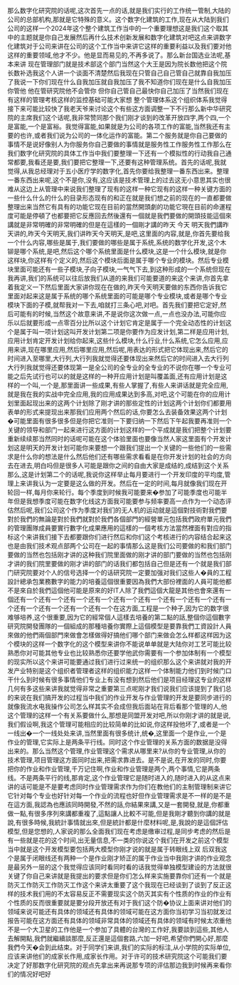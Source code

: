 那么数字化研究院的话呢,这次首先一点的话,就是我们实行的工作统一管制,大陆的公司的总部机构,那就是它特殊的意义。这个数字化建筑的工作,现在从大陆到我们公司的这样一个2024年这个整个建筑工作当中的一个重要理想这是我们这个取其中的主题就是你自己发展然后再什么技术创新发展和数字化建筑对吧这点来讲数字化建筑对于公司来讲在公司的这个工作当中来讲它这样的重要利益以及我们要对他这样的重要领域,他才不少。他是显而易见的,不再多说了。那么新台国选业法呢,基本来讲 现在管理部门就是技术部这个部门当然这个大王是因为院长数他把这个院长数补选我这个人讲一个谈面不清楚然后我现在只管自己自己管自己就靠自我加压了我说一下你们现在什么自我加压就自我加压了我不知道你们现在是什么自我加压你管他 他在管研究院他不会管你 但你自己管自己最快你自己加压了当然我们现在有这样的管理考核这样的监控基础可能大家想 整个管理体系这个组织体系我觉得 接下来可能比较快了我老天爷来讨论这个有些这方面调整一下不行那么新中华研究院的主席我们这个话呢,我非常赞同那个我们刚才谈到的改革开放四字,两个四,一个是富能,一个是富裕。我觉得富能,如果就是为公司的各项工作的富能,当然我还有主要的也许,或者我们说为公司的一体化运作的富能。第二个服务就是你自己要做的事情不是说好像别人为你服务你自己要做的事情就是服务性工作服务性工作那么在我们数字化研究院的具体工作当中我们要整理一下还有一个模拟性的行动我自己通常都要,我看还是要,我们要把它整理一下,还要有这种管理系统。首先的话呢,我就觉得,从我总经理对于五小医疗学的数字化,首先你要给我整理一番东西出来。整理一番东西出来呢,这个不是你,没有,这应该是技术管理上的过去这无小意思其实也很难从这边上从管理中来说我们整理了现有的这样一种它现有的这样一种关键方面的一些什么什么的什么的目录形态现有的和正在就是我们想之前的现在的一直都要做整理出来当然它有具有的功能它现在目前的當然開頭劇的功能它現在目前的命運程度可能是停頓了也都要把它反應回去然後還有一個就是我們要做的開頭技能這個來講就是非常明確的非常明確的但是在這樣的一個剛才講的昨天 今天 明天我們講昨天讲的,昨天今天明天,我们讲昨天今天明天,是吧,这里面的内容,就是,你首先要给我一个什么内容,哪些是属于,我们要做的哪些是属于系统,系统的数学化开发,这个木铆是哪个系统,是吧,然后这个哪个系统里面是什么模块,这是一个什么模块,就是你这样块,你这样有个定义的,然后这个模块后面是属于哪个专业的模块。然后专业模块里面可能还有一些子模块,子向子模块,一气气下去,到这种形成的一个系统但现在我再讲,我们的系统可以往后放我们从道的来我们可能要道的来这个来讲,你首先拿着我定义一下然后里面大家讲你现在在做的,昨天今天明天要做的东西你告诉我它里面对起来这是属于系统的哪个系统里面的可能是哪个专业模块,或者是哪个专业模块下面的子模,就帮我对一下去,咱就打三条心吧,对吧。首先我们要把它定好,然后可能有的时候,当然这个故意来讲,不是说你这次做一点,一点也没办法,可能你应乐以后就要形成一点零百分比所以这个计划它肯定是属于一个完全动态性的计划这个是属于叫一项计划这叫开发计划第二项是你要作为应发计划,第二样是应用计划,应用计划肯定开发计划给你起来,这些什么模块,什么行业,什么系统,它怎么应用,应用来讲,现在哪里应用,然后哪里应用,然后呢,用表达的形式把它体现出来,然后它的时间进入至哪里,大行列,大行列我就觉得还要体现出来然后它的时间进入去大行列大行列我就觉得还要体现第一是全公司的全专业的全专业的不说你在哪一个专业可能之后先试行也可以的就是这样的一种开应用计划是叫覆盖面,还有应用计划是这样的一个叫,一个是,那里面讲一些成果,有些人掌握了,有些人来讲话就是完全应用,就是我在我的实战中完全应用,我的应用成果达到多高,对吧,这个可能在你的应用计划里面起现出来的这两个计划除了刚才讲的那些定性的计划这两个计划你们都要用表单的形式来提现出来那我们应用两个然后的话,你要怎么去装备效果这两个计划�可能里面有很多很多但是你把它准则一下要归纳一下然后下午起我要再准则一个关键的领导和部门一起来进行这方面的计划这样的一个平成就是我们把整个计划要重新续续那当然同时的话呢可能在这个体验里面也要像当然人家这里面有个开发计划这是明天的开发计划可能你来要想一个跟我们提出一个关键的一些他们的一些需求是什么你的想法是什么然后他们还有哪些需求看看是在你开发计划的社会的方向去在进去,明白吗但是很多人可能是跟你之间的自由大家是成结的,成结到这个关系那么,这是计划第二个的话呢,我说你这样举止每月要进行一个开发印度的平均度,管理上来讲我认为一定要是这么做的开发。然后在一定的时间,每月就像我们现在开轮回一样,每月你来轮行。每个季度到时候我可能要来�参加了可能季度也可能半年但是我想季度可能在数字化线这方面我可能要参与频率要高一点作为一个动态评估然后呢,我们公司这个作为季度对我们的无人机的运动就是這個對技術對我們要對於我們的無論是對於我們就對於我們各個部門的經營單元包括我們政府單元我們的管理團隊成員要實行數字化成果應用的這樣的一個考核方法當然裡面有對应的指标这个来讲我们接下去都要跟你们进行然后和你们这个考核进行的内容结合起来这也是由我们技术观点部两个公司在一起的事情那么这是我们公司要做的和我们部门要做的当然也包括刚才讲的这种我们院里面做的刚才讲的部门要做的当然也包括刚才讲的我们院里要做的刚才讲的部门的话我们都包括自己但是还有一个就是我们部门研究院要对个人的信号选择一个的话研究院一定要加强对我们这些人�員的工程設計總承包業務數字的能力的培養這個很重要因為我們大部份裡面的人員可能他都不是來自於我們這個他可能是原來的好IT人除了我們這個大龍是其他也會來還有一個还有一个还有一个还有一个还有一个还有一个还有一个还有一个还有一个还有一个还有一个还有一个还有一个还有一个在这方面,工程是一个种子,因为它的数字很难够培养,这个很重要,因为它的經常個人這樣去培養的第二點的話,整個你這個數字研究院開發團隊的一個組成的那種培養你實際上這個模型是要靠我們工資設計人員來做的他們兩個部門來做會怎樣做得好搞他们哪个部门来做会怎么样都这样因为这个模块的这样一个数字化的这个模型来讲你不能说单单就是大陆你对工艺可能比较熟悉你对可能其他专业也比较熟悉你还要学他武你需要有一个参加体制有一个模型的现实所以这个来讲可能要通过我们进行过来统一的组织那么这个来讲就对我的开发产业特别是这个组织者管理者这样的组织能力这样一个体制能力他们到时候门口干什么到时候有很多事情他们专业上有没有想到然后他们是项目经理这专业的这样几何有多这些来讲我就觉得非常之重要第三点呢刚才我们说我们应该提到了我们总的来说在我们搞开发的过程当中我们的作业开发与作业管理的开发是要同步进行的就像我流水电我操作公司怎么样其实不会成但我后面站在背后看那个管理的人,他这个管理的这样一个有关系要做什么,那想是同盟开发对吧,所以你刚才讲的就是说,我们假设啊,我这个管理可能相应的比较简单的比如说,你这样投他坏了,或者是一个一线出�一个一线处处来讲,当然里面有很多统计,统�,这里面一个是作业,一个是作业的管理,它实际上是两条平行线。同时这个作业管理的关系方面的数据是没得出来的。那么当然这个管理,作业管理这个需求从哪里来?从你的专业管理,从你的技术管理,项目管理这方面同时出来,把需求靠进去。是不是说,在开发的同时,你要把你的作业和作业管理,千万记住啊,作业和作业管理是两个,两个事情,它是两条线。不是两条平行的线,那肯定,这个作业管理它是随时进入的,随时进入的从这点来讲的话可能是不是要考虑同时作业管理需求作为你们在教他们的主制管理制来讲它它针对每个专业也好针对每一个作业的流程也好但作业管理需求是不一样的是不是在這方面,我認為也應該同時開發,不然的話,你結果來講,又是一套開發,就是,你都重做一點,有很多序列來講都重複了,這點讓人比較不可能,但是我剛才聽到你講的就是說,有很多時候,我統計事情就出來,但是統計都是什麼材料呢,是,我說的是這個評估模型,但是您想的,人家说的那么全面我们现在考虑是缴审过程,是同步考虑的然后是有一些就是花的这个时间,出无量信息,不一类的你说这个我们在开发之前这个模型当中就是这个开发模型要包括两大模型你刚才说的就是属于转眼线上双 后双我这个是属于闭眼线还有两种一个是作业刚才矫正的属于作业当中我刚才讲的作业观念是最另外一层的这个我觉得应该同时看同时看的话我觉得单独模型建设的方法就很关键了你自己来讲就是我提出的要求但是你们怎么样来实施要靠你们还有一个就是防灭工作防灭工作防灭工作这个来讲太重要了这个我现在已经谈到了谈到了反正这样的技术我们用的不太容易反正不需要现实这个防灭其实有个性质的作业的作业有个性质的反而很重要就是要分段开放还有对于我们这个防�协议上面来讲对他们的领域来说可能还有具体的领域还有具体的领域可能在这方面你当初学习当初就发过报告可能在这方面还有具体的领域非常具体的领域还有具体的领域有时候太浓重他不是一个大卫星的工作他是一个参加了具體的台灣的工作好,我要談到這些,其他人去解開點,我們就繼續談那麼,反正還是這個套路,六加一好吧,希望你們開心好,那麼我們今天�会到此结束。对于同学们来讲,我们的实际的标注,从小学院的实际单位,应该来讲他们的成家长作用,成家长作用。对于许可的技术研究院这个可能我们要决定了好那数字化研究院的观点先拿出来再说那专项的评估那边我到时候再来看你们的情况好吧好